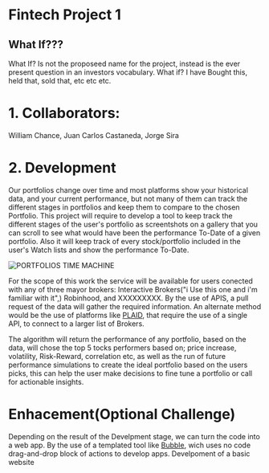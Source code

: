 # Fintech Project 1
## What If???

What If? Is not the proposeed name for the project, instead is the ever present question in an investors vocabulary.  What if? I have Bought this, held that, sold that,  etc etc etc. 

# 1. Collaborators:
William Chance, Juan Carlos Castaneda, Jorge Sira

# 2. Development

Our portfolios change over time and most platforms show your historical data, and your current performance, but not many of them can track the different stages in portfolios and keep them to compare to the chosen Portfolio.  This project will require to develop a tool to keep track the different stages of the user's portfolio as screentshots on a gallery that you can scroll to see what would have been the performance To-Date of a given portfolio. Also it will keep track of every stock/portfolio included in the user's Watch lists and show the performance To-Date.

![PORTFOLIOS TIME MACHINE](/Portfolios_Time_Machine)

For the scope of this work the service will be available for users conected with any of  three mayor brokers: Interactive Brokers("i Use this one and i'm familiar with it",) Robinhood, and XXXXXXXXX. By the use of APIS, a pull request of the data will gather the required information. An alternate method would be the use of platforms like [PLAID](https://plaid.com/products/auth/overview/?utm_source=google&utm_medium=search&utm_campaign=Search_G_Brand_Exact&utm_content=plaid&utm_term=plaid&utm_creative=481138286147&gclid=CjwKCAjwvMqDBhB8EiwA2iSmPEw55UTNOCqFC1q8oKE0GIMjkTe89u_oL4OGWFk-k7cvzULYNdFxoBoCKOsQAvD_BwE), that require the use of a single API, to connect to a larger list of Brokers.

The algorithm will return the performance of any portfolio, based on the data, will chose the top 5 tocks performers based on; price increase, volatility, Risk-Reward, correlation etc, as well as the run  of future performance simulations to create the ideal portfolio based on the users picks, this can help the user make decisions to fine tune a portfolio or call for actionable insights.


# Enhacement(Optional Challenge)

Depending on the result of the Develpment stage, we can turn the code into a web app. By the use of a templated tool like [Bubble](https://bubble.io/welcome), wich uses no code drag-and-drop block of actions to develop apps.
Develpoment of a basic website
